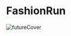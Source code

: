 # FashionRun

![futureCover](https://user-images.githubusercontent.com/9268751/150673301-aa679baa-b7b9-41ba-b0c0-8e247fb3c6d6.png)

